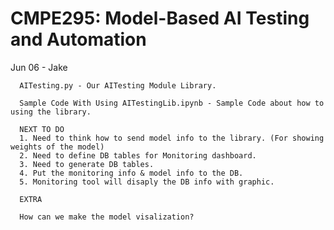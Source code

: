 # CMPE295: Model-Based AI Testing and Automation


Jun 06 - Jake

      AITesting.py - Our AITesting Module Library.

      Sample Code With Using AITestingLib.ipynb - Sample Code about how to using the library.

      NEXT TO DO
      1. Need to think how to send model info to the library. (For showing weights of the model) 
      2. Need to define DB tables for Monitoring dashboard.
      3. Need to generate DB tables.
      4. Put the monitoring info & model info to the DB.
      5. Monitoring tool will disaply the DB info with graphic.

      EXTRA

      How can we make the model visalization?

